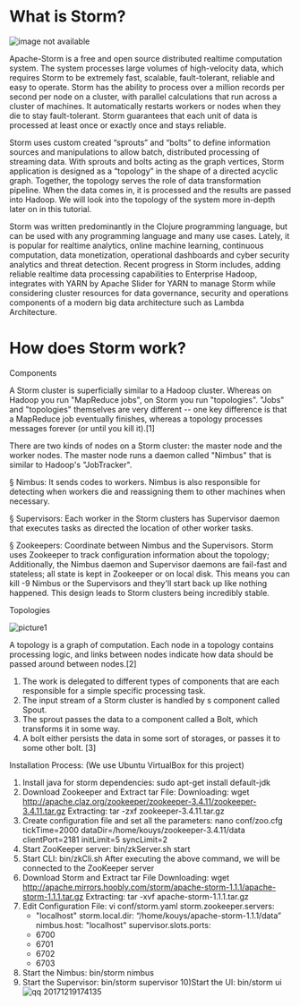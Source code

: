 # What is Storm?

![image not available](http://vishnuviswanath.com/img/storm_blog_header.png)

Apache-Storm is a free and open source distributed realtime computation system. The system processes large volumes of high-velocity data, which requires Storm to be extremely fast, scalable, fault-tolerant, reliable and easy to operate. Storm has the ability to process over a million records per second per node on a cluster, with parallel calculations that run across a cluster of machines. It automatically restarts workers or nodes when they die to stay fault-tolerant. Storm guarantees that each unit of data is processed at least once or exactly once and stays reliable. 

Storm uses custom created “sprouts” and “bolts” to define information sources and manipulations to allow batch, distributed processing of streaming data. With sprouts and bolts acting as the graph vertices, Storm application is designed as a “topology” in the shape of a directed acyclic graph. Together, the topology serves the role of data transformation pipeline. When the data comes in, it is processed and the results are passed into Hadoop.
We will look into the topology of the system more in-depth later on in this tutorial.

Storm was written predominantly in the Clojure programming language, but can be used with any programming language and many use cases. Lately, it is popular for realtime analytics, online machine learning, continuous computation, data monetization, operational dashboards and cyber security analytics and threat detection. Recent progress in Storm includes, adding reliable realtime data processing capabilities to Enterprise Hadoop, integrates with YARN by Apache Slider for YARN to manage Storm while considering cluster resources for data governance, security and operations components of a modern big data architecture such as Lambda Architecture. 

# How does Storm work?



Components







A Storm cluster is superficially similar to a Hadoop cluster. Whereas on Hadoop you run "MapReduce jobs", on Storm you run "topologies". "Jobs" and "topologies" themselves are very different -- one key difference is that a MapReduce job eventually finishes, whereas a topology processes messages forever (or until you kill it).[1]

There are two kinds of nodes on a Storm cluster: the master node and the worker nodes. The master node runs a daemon called "Nimbus" that is similar to Hadoop's "JobTracker".
 

§  Nimbus: It sends codes to workers. Nimbus is also responsible for detecting when workers die and reassigning them to other machines when necessary.

§  Supervisors: Each worker in the Storm clusters has Supervisor daemon that executes tasks as directed the location of other worker tasks.

§  Zookeepers: Coordinate between Nimbus and the Supervisors. Storm uses Zookeeper to track configuration information about the topology; Additionally, the Nimbus daemon and Supervisor daemons are fail-fast and stateless; all state is kept in Zookeeper or on local disk. This means you can kill -9 Nimbus or the Supervisors and they'll start back up like nothing happened. This design leads to Storm clusters being incredibly stable.



Topologies
 
 ![picture1](https://user-images.githubusercontent.com/33638238/34181883-fdeb9a58-e4e1-11e7-8b29-1382ad415ac5.png)
 
 
A topology is a graph of computation. Each node in a topology contains processing logic, and links between nodes indicate how data should be passed around between nodes.[2]

1.   The work is delegated to different types of components that are each responsible for a simple specific processing task.
2.   The input stream of a Storm cluster is handled by s component called Spout.
3.   The sprout passes the data to a component called a Bolt, which transforms it in some way.
4.   A bolt either persists the data in some sort of storages, or passes it to some other bolt. [3]

Installation Process:
(We use Ubuntu VirtualBox for this project)
1) Install java for storm dependencies: 
   sudo apt-get install default-jdk
2) Download Zookeeper and Extract tar File:
   Downloading: wget http://apache.claz.org/zookeeper/zookeeper-3.4.11/zookeeper-3.4.11.tar.gz
   Extracting: tar -zxf zookeeper-3.4.11.tar.gz
3) Create configuration file and set all the parameters:
   nano conf/zoo.cfg
   tickTime=2000
   dataDir=/home/kouys/zookeeper-3.4.11/data
   clientPort=2181
   initLimit=5
   syncLimit=2
4) Start ZooKeeper server:
   bin/zkServer.sh start
5) Start CLI:
   bin/zkCli.sh
   After executing the above command, we will be connected to the ZooKeeper server
6) Download Storm and Extract tar File
   Downloading: wget http://apache.mirrors.hoobly.com/storm/apache-storm-1.1.1/apache-storm-1.1.1.tar.gz
   Extracting: tar -xvf apache-storm-1.1.1.tar.gz
7) Edit Configuration File:
      vi conf/storm.yaml
   storm.zookeeper.servers:
      - "localhost"
   storm.local.dir: “/home/kouys/apache-storm-1.1.1/data”
   nimbus.host: "localhost"
   supervisor.slots.ports:
    - 6700
    - 6701
    - 6702
    - 6703
8) Start the Nimbus:
   bin/storm nimbus
9) Start the Supervisor:
   bin/storm supervisor
10)Start the UI:
   bin/storm ui
![qq 20171219174135](https://user-images.githubusercontent.com/33636455/34182522-a16d2500-e4e4-11e7-9c3e-d9e32add520e.png)

